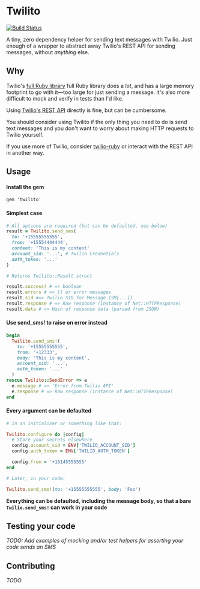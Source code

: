 # Twilito

[![Build Status](https://travis-ci.org/alexford/twilito.svg?branch=master)](https://travis-ci.org/alexford/twilito)

A tiny, zero dependency helper for sending text messages with Twilio. Just enough of a wrapper to abstract away Twilio's REST API for sending messages, without *anything* else.

## Why

Twilio's [full Ruby library](https://github.com/twilio/twilio-ruby) full Ruby library does a *lot*, and has a large memory footprint to go with it—too large for just sending a message. It's also more difficult to mock and verify in tests than I'd like.

Using [Twilio's REST API](https://www.twilio.com/docs/usage/api) directly is fine, but can be cumbersome.

You should consider using Twilito if the only thing you need to do is send text messages and you don't want to worry about making HTTP requests to Twilio yourself.

If you use more of Twilio, consider [twilio-ruby](https://github.com/twilio/twilio-ruby) or interact with the REST API in another way.

## Usage

#### Install the gem

```
gem 'twilito'
```

#### Simplest case

```ruby
# All options are required (but can be defaulted, see below)
result = Twilito.send_sms(
  to: '+15555555555',
  from: '+15554444444',
  content: 'This is my content'
  account_sid: '...', # Twilio Credentials
  auth_token: '...'
)

# Returns Twilito::Result struct

result.success? # => boolean
result.errors # => [] or error messages
result.sid #=> Twilio SID for Message (SM[...])
result.response # => Raw response (instance of Net::HTTPResponse)
result.data # => Hash of response data (parsed from JSON)
```

#### Use send_sms! to raise on error instead

```ruby
begin
  Twilito.send_sms!(
    to: '+15555555555',
    from: '+12333',
    body: 'This is my content',
    account_sid: '...',
    auth_token: '...'
  )
rescue Twilito::SendError => e
  e.message # => 'Error from Twilio API'
  e.response # => Raw response (instance of Net::HTTPResponse)
end
```

#### Every argument can be defaulted

```ruby
# In an initializer or something like that:

Twilito.configure do |config|
  # Store your secrets elsewhere
  config.account_sid = ENV['TWILIO_ACCOUNT_SID']
  config.auth_token = ENV['TWILIO_AUTH_TOKEN']

  config.from = '+16145555555'
end
```

```ruby
# Later, in your code:

Twilito.send_sms!(to: '+15555555555', body: 'Foo')
```

**Everything can be defaulted, including the message body, so that a bare `Twilio.send_sms!` can work in your code**

## Testing your code

_TODO: Add examples of mocking and/or test helpers for asserting your code sends an SMS_

## Contributing

_TODO_
